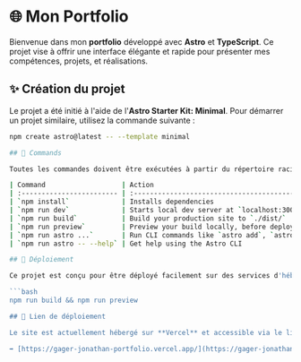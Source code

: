 # 🌐 Mon Portfolio

Bienvenue dans mon **portfolio** développé avec **Astro** et **TypeScript**. Ce projet vise à offrir une interface élégante et rapide pour présenter mes compétences, projets, et réalisations.

## ✨ Création du projet

Le projet a été initié à l'aide de l'**Astro Starter Kit: Minimal**. Pour démarrer un projet similaire, utilisez la commande suivante :

```bash
npm create astro@latest -- --template minimal

## 🧞 Commands

Toutes les commandes doivent être exécutées à partir du répertoire racine du projet :

| Command                   | Action                                           |
| :------------------------ | :----------------------------------------------- |
| `npm install`             | Installs dependencies                            |
| `npm run dev`             | Starts local dev server at `localhost:3000`      |
| `npm run build`           | Build your production site to `./dist/`          |
| `npm run preview`         | Preview your build locally, before deploying     |
| `npm run astro ...`       | Run CLI commands like `astro add`, `astro check` |
| `npm run astro -- --help` | Get help using the Astro CLI                     |

## 🚀 Déploiement

Ce projet est conçu pour être déployé facilement sur des services d'hébergement modernes tels que **Vercel**, **Netlify** ou **GitHub Pages**.

```bash
npm run build && npm run preview

## 🔗 Lien de déploiement

Le site est actuellement hébergé sur **Vercel** et accessible via le lien suivant :

➡️ [https://gager-jonathan-portfolio.vercel.app/](https://gager-jonathan-portfolio.vercel.app/)

